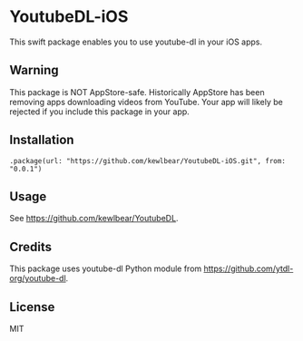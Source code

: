 # YoutubeDL-iOS

This swift package enables you to use youtube-dl in your iOS apps.

## Warning

This package is NOT AppStore-safe.  Historically AppStore has been removing apps downloading videos from YouTube.  Your app will likely be rejected if you include this package in your app.

## Installation

```
.package(url: "https://github.com/kewlbear/YoutubeDL-iOS.git", from: "0.0.1")
```

## Usage

See https://github.com/kewlbear/YoutubeDL.

## Credits

This package uses youtube-dl Python module from https://github.com/ytdl-org/youtube-dl.

## License

MIT
